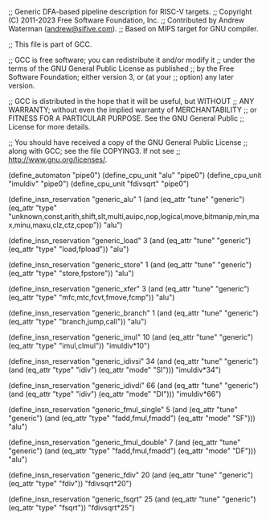 ;; Generic DFA-based pipeline description for RISC-V targets.
;; Copyright (C) 2011-2023 Free Software Foundation, Inc.
;; Contributed by Andrew Waterman (andrew@sifive.com).
;; Based on MIPS target for GNU compiler.

;; This file is part of GCC.

;; GCC is free software; you can redistribute it and/or modify it
;; under the terms of the GNU General Public License as published
;; by the Free Software Foundation; either version 3, or (at your
;; option) any later version.

;; GCC is distributed in the hope that it will be useful, but WITHOUT
;; ANY WARRANTY; without even the implied warranty of MERCHANTABILITY
;; or FITNESS FOR A PARTICULAR PURPOSE.  See the GNU General Public
;; License for more details.

;; You should have received a copy of the GNU General Public License
;; along with GCC; see the file COPYING3.  If not see
;; <http://www.gnu.org/licenses/>.


(define_automaton "pipe0")
(define_cpu_unit "alu" "pipe0")
(define_cpu_unit "imuldiv" "pipe0")
(define_cpu_unit "fdivsqrt" "pipe0")

(define_insn_reservation "generic_alu" 1
  (and (eq_attr "tune" "generic")
       (eq_attr "type" "unknown,const,arith,shift,slt,multi,auipc,nop,logical,move,bitmanip,min,max,minu,maxu,clz,ctz,cpop"))
  "alu")

(define_insn_reservation "generic_load" 3
  (and (eq_attr "tune" "generic")
       (eq_attr "type" "load,fpload"))
  "alu")

(define_insn_reservation "generic_store" 1
  (and (eq_attr "tune" "generic")
       (eq_attr "type" "store,fpstore"))
  "alu")

(define_insn_reservation "generic_xfer" 3
  (and (eq_attr "tune" "generic")
       (eq_attr "type" "mfc,mtc,fcvt,fmove,fcmp"))
  "alu")

(define_insn_reservation "generic_branch" 1
  (and (eq_attr "tune" "generic")
       (eq_attr "type" "branch,jump,call"))
  "alu")

(define_insn_reservation "generic_imul" 10
  (and (eq_attr "tune" "generic")
       (eq_attr "type" "imul,clmul"))
  "imuldiv*10")

(define_insn_reservation "generic_idivsi" 34
  (and (eq_attr "tune" "generic")
       (and (eq_attr "type" "idiv")
	    (eq_attr "mode" "SI")))
  "imuldiv*34")

(define_insn_reservation "generic_idivdi" 66
  (and (eq_attr "tune" "generic")
       (and (eq_attr "type" "idiv")
	    (eq_attr "mode" "DI")))
  "imuldiv*66")

(define_insn_reservation "generic_fmul_single" 5
  (and (eq_attr "tune" "generic")
       (and (eq_attr "type" "fadd,fmul,fmadd")
	    (eq_attr "mode" "SF")))
  "alu")

(define_insn_reservation "generic_fmul_double" 7
  (and (eq_attr "tune" "generic")
       (and (eq_attr "type" "fadd,fmul,fmadd")
	    (eq_attr "mode" "DF")))
  "alu")

(define_insn_reservation "generic_fdiv" 20
  (and (eq_attr "tune" "generic")
       (eq_attr "type" "fdiv"))
  "fdivsqrt*20")

(define_insn_reservation "generic_fsqrt" 25
  (and (eq_attr "tune" "generic")
       (eq_attr "type" "fsqrt"))
  "fdivsqrt*25")
